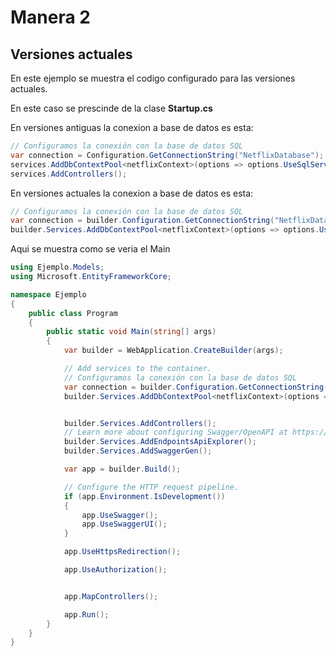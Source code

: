 # Manera 2
## Versiones actuales
En este ejemplo se muestra el codigo configurado para las versiones actuales.

En este caso se prescinde de la clase **Startup.cs**

En versiones antiguas la conexion a base de datos es esta:
```csharp
// Configuramos la conexión con la base de datos SQL
var connection = Configuration.GetConnectionString("NetflixDatabase");
services.AddDbContextPool<netflixContext>(options => options.UseSqlServer(connection));
services.AddControllers();
```

En versiones actuales la conexion a base de datos es esta:
```csharp
// Configuramos la conexión con la base de datos SQL
var connection = builder.Configuration.GetConnectionString("NetflixDatabase");
builder.Services.AddDbContextPool<netflixContext>(options => options.UseSqlServer(connection));
```

Aqui se muestra como se veria el Main
```csharp
using Ejemplo.Models;
using Microsoft.EntityFrameworkCore;

namespace Ejemplo
{
    public class Program
    {
        public static void Main(string[] args)
        {
            var builder = WebApplication.CreateBuilder(args);

            // Add services to the container.
            // Configuramos la conexión con la base de datos SQL
            var connection = builder.Configuration.GetConnectionString("NetflixDatabase");
            builder.Services.AddDbContextPool<netflixContext>(options => options.UseSqlServer(connection));


            builder.Services.AddControllers();
            // Learn more about configuring Swagger/OpenAPI at https://aka.ms/aspnetcore/swashbuckle
            builder.Services.AddEndpointsApiExplorer();
            builder.Services.AddSwaggerGen();

            var app = builder.Build();

            // Configure the HTTP request pipeline.
            if (app.Environment.IsDevelopment())
            {
                app.UseSwagger();
                app.UseSwaggerUI();
            }

            app.UseHttpsRedirection();

            app.UseAuthorization();


            app.MapControllers();

            app.Run();
        }
    }
}
```